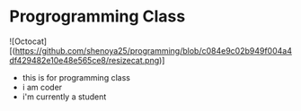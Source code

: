 # Progrogramming Class
![Octocat][(https://github.com/shenoya25/programming/blob/c084e9c02b949f004a4df429482e10e48e565ce8/resizecat.png)]
- this is for programming class
- i am coder
- i'm currently a student

